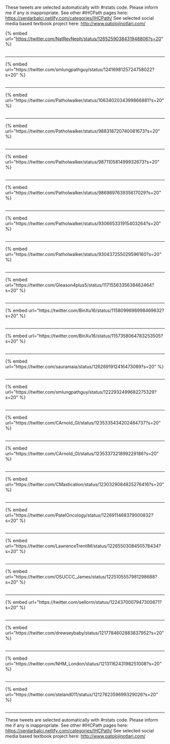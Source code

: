 

These tweets are selected automatically with #rstats code. Please inform me if any is inappropriate.
See other #IHCPath pages here: https://serdarbalci.netlify.com/categories/IHCPath/ 
See selected social media based textbook project here: http://www.patolojinotlari.com/

{% embed url="https://twitter.com/NatRevNeph/status/1265259038431948806?s=20" %}<br>
<br>
<hr>
{% embed url="https://twitter.com/smlungpathguy/status/1241698125724758022?s=20" %}<br>
<br>
<hr>
{% embed url="https://twitter.com/Patholwalker/status/1063402034399866881?s=20" %}<br>
<br>
<hr>
{% embed url="https://twitter.com/Patholwalker/status/988318720740081673?s=20" %}<br>
<br>
<hr>
{% embed url="https://twitter.com/Patholwalker/status/987110581499932673?s=20" %}<br>
<br>
<hr>
{% embed url="https://twitter.com/Patholwalker/status/986989763935617029?s=20" %}<br>
<br>
<hr>
{% embed url="https://twitter.com/Patholwalker/status/930665331915403264?s=20" %}<br>
<br>
<hr>
{% embed url="https://twitter.com/Patholwalker/status/930437255029596160?s=20" %}<br>
<br>
<hr>
{% embed url="https://twitter.com/Gleason4plus5/status/1171556335638462464?s=20" %}<br>
<br>
<hr>
{% embed url="https://twitter.com/BinXu16/status/1158099696998469632?s=20" %}<br>
<br>
<hr>
{% embed url="https://twitter.com/BinXu16/status/1157358064783253505?s=20" %}<br>
<br>
<hr>
{% embed url="https://twitter.com/sauramaia/status/1262691912416473089?s=20" %}<br>
<br>
<hr>
{% embed url="https://twitter.com/smlungpathguy/status/1222932499682275329?s=20" %}<br>
<br>
<hr>
{% embed url="https://twitter.com/CArnold_GI/status/1235335434202484737?s=20" %}<br>
<br>
<hr>
{% embed url="https://twitter.com/CArnold_GI/status/1235337321899229186?s=20" %}<br>
<br>
<hr>
{% embed url="https://twitter.com/CMastication/status/1230329084825276416?s=20" %}<br>
<br>
<hr>
{% embed url="https://twitter.com/PatelOncology/status/1226911468379000832?s=20" %}<br>
<br>
<hr>
{% embed url="https://twitter.com/LawrenceTrentIM/status/1226550308450578434?s=20" %}<br>
<br>
<hr>
{% embed url="https://twitter.com/OSUCCC_James/status/1225105557981298688?s=20" %}<br>
<br>
<hr>
{% embed url="https://twitter.com/sellorm/status/1224370007947300871?s=20" %}<br>
<br>
<hr>
{% embed url="https://twitter.com/drewseybaby/status/1217784602883837952?s=20" %}<br>
<br>
<hr>
{% embed url="https://twitter.com/NHM_London/status/1213116243198251008?s=20" %}<br>
<br>
<hr>
{% embed url="https://twitter.com/steland011/status/1212762359699329026?s=20" %}<br>
<br>
<hr>


These tweets are selected automatically with #rstats code. Please inform me if any is inappropriate.
See other #IHCPath pages here: https://serdarbalci.netlify.com/categories/IHCPath/ 
See selected social media based textbook project here: http://www.patolojinotlari.com/
